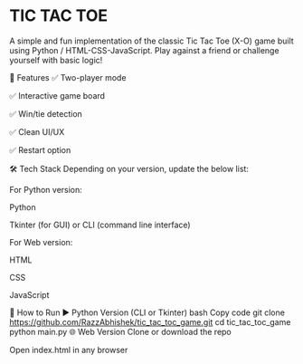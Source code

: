 # TIC TAC TOE
A simple and fun implementation of the classic Tic Tac Toe (X-O) game built using Python / HTML-CSS-JavaScript. Play against a friend or challenge yourself with basic logic!

📌 Features
✅ Two-player mode

✅ Interactive game board

✅ Win/tie detection

✅ Clean UI/UX

✅ Restart option

🛠️ Tech Stack
Depending on your version, update the below list:

For Python version:

Python

Tkinter (for GUI) or CLI (command line interface)

For Web version:

HTML

CSS

JavaScript

🚀 How to Run
▶️ Python Version (CLI or Tkinter)
bash
Copy code
git clone https://github.com/RazzAbhishek/tic_tac_toc_game.git
cd tic_tac_toc_game
python main.py
🌐 Web Version
Clone or download the repo

Open index.html in any browser

